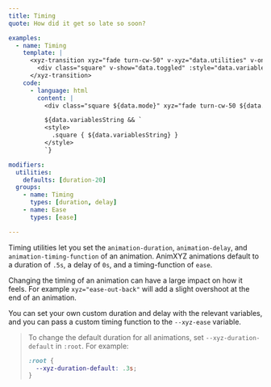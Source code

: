 ```yaml
---
title: Timing
quote: How did it get so late so soon?

examples:
  - name: Timing
    template: |
      <xyz-transition xyz="fade turn-cw-50" v-xyz="data.utilities" v-on="data.listeners">
        <div class="square" v-show="data.toggled" :style="data.variables"></div>
      </xyz-transition>
    code:
      - language: html
        content: |
          <div class="square ${data.mode}" xyz="fade turn-cw-50 ${data.utilitiesString}"></div>

          ${data.variablesString && `
          <style>
            .square { ${data.variablesString} }
          </style>
          `}

modifiers:
  utilities:
    defaults: [duration-20]
  groups:
    - name: Timing
      types: [duration, delay]
    - name: Ease
      types: [ease]

---
```


Timing utilities let you set the `animation-duration`, `animation-delay`, and `animation-timing-function` of an animation. AnimXYZ animations default to a duration of `.5s`, a delay of `0s`, and a timing-function of `ease`.

Changing the timing of an animation can have a large impact on how it feels. For example `xyz="ease-out-back"` will add a slight overshoot at the end of an animation.

You can set your own custom duration and delay with the relevant variables, and you can pass a custom timing function to the `--xyz-ease` variable.

> To change the default duration for all animations, set `--xyz-duration-default` in `:root`. For example:
> ```css
> :root {
>   --xyz-duration-default: .3s;
> }
> ```
